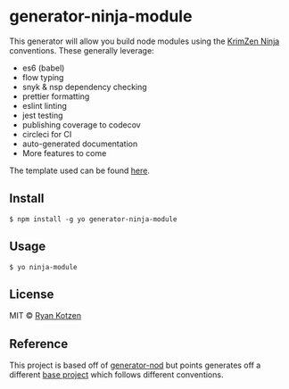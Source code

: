 # generator-ninja-module

This generator will allow you build node modules using the [KrimZen Ninja](https://github.com/KrimZenNinja) conventions. These generally leverage:
* es6 (babel)
* flow typing
* snyk & nsp dependency checking
* prettier formatting
* eslint linting
* jest testing
* publishing coverage to codecov
* circleci for CI 
* auto-generated documentation
* More features to come 

The template used can be found [here](https://github.com/KrimzenNinja/krimzen-ninja-module-template).

## Install

    $ npm install -g yo generator-ninja-module

## Usage

    $ yo ninja-module

## License

MIT © [Ryan Kotzen](https://github.com/eXigentCoder)

## Reference

This project is based off of [generator-nod](https://github.com/diegohaz/nod/tree/generator-nod) but points generates off a different [base project](https://github.com/KrimzenNinja/krimzen-ninja-module-template) which follows different conventions. 

